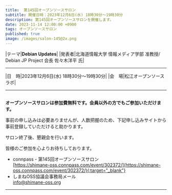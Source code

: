 ```yaml
---
title:  第145回オープンソースサロン
subtitle: 開催日時：2023年12月6日(水) 18時30分～19時30分 
description: 第145回オープンソースサロンを開催します。
date: 2023-11-14 12:00:00 +0900
tags: オープンソースサロン
published: true
image: /images/salon-145@2x.png
---
```


|<nobr>テーマ</nobr>|__Debian Updates__|
|<nobr>発表者</nobr>|北海道情報大学 情報メディア学部 准教授/ Debian JP Project 会長 佐々木洋平 氏|

---

|<nobr>日　時</nobr>|2023年12月6日(水) 18時30分～19時30分|
|<nobr>会　場</nobr>|松江オープンソースラボ|

---

<img srcset="/images/salon-145@2x.png">

__オープンソースサロンは参加費無料です。会員以外の方でもご参加いただけます。__  

事前の申し込みは必要ありませんが、人数把握のため、下記申し込みサイトから事前登録していただけると助かります。  

サロン終了後、懇親会を行います。

皆様のご参加を心よりお待ちしております。  

- connpass - 第145回オープンソースサロン  
[https://shimane-oss.connpass.com/event/302372/](https://shimane-oss.connpass.com/event/302372/){:target="_blank"}  
- しまねOSS協議会事務局メール  
[info@shimane-oss.org](mailto:info@shimane-oss.org)  

---
